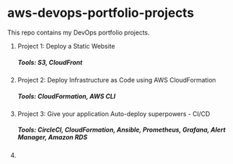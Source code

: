 # aws-devops-portfolio-projects
This repo contains my DevOps portfolio projects. 
1. Project 1: Deploy a Static Website
   ##### Tools: S3, CloudFront  
2. Project 2: Deploy Infrastructure as Code using AWS CloudFormation
   ##### Tools: CloudFormation, AWS CLI
3. Project 3: Give your application Auto-deploy superpowers - CI/CD
   ##### Tools: CircleCI, CloudFormation, Ansible, Prometheus, Grafana, Alert Manager, Amazon RDS
4. 
